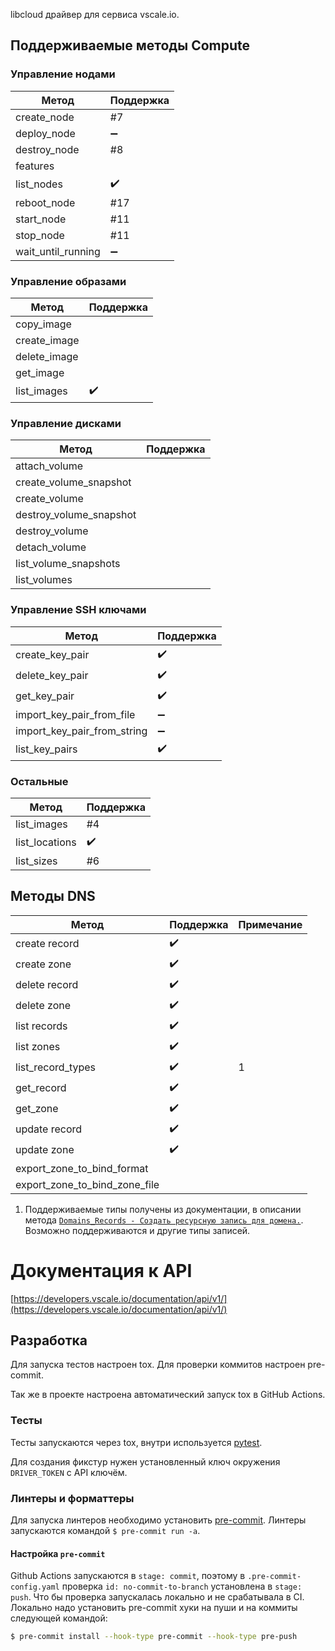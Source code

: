 libcloud драйвер для сервиса vscale.io.

## Поддерживаемые методы Compute

### Управление нодами

| Метод              | Поддержка          |
| ------------------ | ------------------ |
| create_node        | #7                 |
| deploy_node        | :heavy_minus_sign: |
| destroy_node       | #8                 |
| features           |                    |
| list_nodes         | :heavy_check_mark: |
| reboot_node        | #17                |
| start_node         | #11                |
| stop_node          | #11                |
| wait_until_running | :heavy_minus_sign: |

### Управление образами

| Метод        | Поддержка          |
| ------------ | ------------------ |
| copy_image   |                    |
| create_image |                    |
| delete_image |                    |
| get_image    |                    |
| list_images  | :heavy_check_mark: |

### Управление дисками

| Метод                   | Поддержка |
| ----------------------- | --------- |
| attach_volume           |           |
| create_volume_snapshot  |           |
| create_volume           |           |
| destroy_volume_snapshot |           |
| destroy_volume          |           |
| detach_volume           |           |
| list_volume_snapshots   |           |
| list_volumes            |           |

### Управление SSH ключами

| Метод                       | Поддержка          |
| --------------------------- | ------------------ |
| create_key_pair             | :heavy_check_mark: |
| delete_key_pair             | :heavy_check_mark: |
| get_key_pair                | :heavy_check_mark: |
| import_key_pair_from_file   | :heavy_minus_sign: |
| import_key_pair_from_string | :heavy_minus_sign: |
| list_key_pairs              | :heavy_check_mark: |

### Остальные

| Метод          | Поддержка          |
| -------------- | ------------------ |
| list_images    | #4                 |
| list_locations | :heavy_check_mark: |
| list_sizes     | #6                 |

## Методы DNS

| Метод                         | Поддержка          | Примечание |
| ----------------------------- | ------------------ | ---------- |
| create record                 | :heavy_check_mark: |            |
| create zone                   | :heavy_check_mark: |            |
| delete record                 | :heavy_check_mark: |            |
| delete zone                   | :heavy_check_mark: |            |
| list records                  | :heavy_check_mark: |            |
| list zones                    | :heavy_check_mark: |            |
| list_record_types             | :heavy_check_mark: | 1          |
| get_record                    | :heavy_check_mark: |            |
| get_zone                      | :heavy_check_mark: |            |
| update record                 | :heavy_check_mark: |            |
| update zone                   | :heavy_check_mark: |            |
| export_zone_to_bind_format    |                    |            |
| export_zone_to_bind_zone_file |                    |            |

1. Поддерживаемые типы получены из документации, в описании метода [`Domains_Records - Создать ресурсную запись для домена.`](https://developers.vds.selectel.ru/documentation/api/v1/#api-Domains_Records-CreateDomainRecord). Возможно поддерживаются и другие типы записей.

# Документация к API

[https://developers.vscale.io/documentation/api/v1/](https://developers.vscale.io/documentation/api/v1/)

## Разработка

Для запуска тестов настроен tox. Для проверки коммитов настроен pre-commit.

Так же в проекте настроена автоматический запуск tox в GitHub Actions.

### Тесты

Тесты запускаются через tox, внутри используется [pytest](https://pytest.org/).

Для создания фикстур нужен установленный ключ окружения `DRIVER_TOKEN` с API ключём.

### Линтеры и форматтеры

Для запуска линтеров необходимо установить [pre-commit](https://pre-commit.com/). Линтеры запускаются командой `$ pre-commit run -a`.

#### Настройка `pre-commit`

Github Actions запускаются в `stage: commit`, поэтому в `.pre-commit-config.yaml` проверка `id: no-commit-to-branch` установлена в `stage: push`. Что бы проверка запускалась локально и не срабатывала в CI. Локально надо установить pre-commit хуки на пуши и на коммиты следующей командой:

```bash
$ pre-commit install --hook-type pre-commit --hook-type pre-push
```
